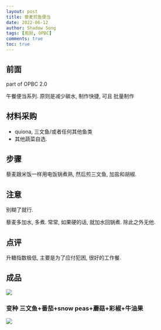 ```yaml
---
layout: post
title: 藜麦煎鱼便当
date: 2022-06-12
author: Shadow Song
tags: [庖厨, OPBC]
comments: true
toc: true
---
```



## 前面

part of OPBC 2.0

午餐便当系列.  原则是减少碳水, 制作快捷, 可且 批量制作

## 材料采购

- quiona, 三文鱼/或者任何其他鱼类
- 其他蔬菜自选. 


## 步骤

藜麦跟米饭一样用电饭锅煮熟, 然后煎三文鱼, 加盐和胡椒. 


## 注意

别糊了就行. 

藜麦多加水, 多煮. 常常, 如果硬的话, 就加水回锅煮. 除此之外无他. 

## 点评

升糖指数极低, 主要是为了应付犯困, 很好的工作餐. 


## 成品

![](https://lh3.googleusercontent.com/pw/ADCreHdP45icorkxYHMMmzxsYVJD4lyGF2vbqbprMpXM8-6oaCasg139NK9LsX3Gwl1fXOMR6tbEEOB1-NwTRvYSxnn8mopjnJGmSRHh-2wHCpA34K4vaSJkkkIMsInqWkmI65S4REvtf8rUiwgTVjs4gyBi4w=w1706-h1280-s-no-gm?authuser=1)


### 变种 三文鱼+番茄+snow peas+蘑菇+彩椒+牛油果

![](https://lh3.googleusercontent.com/pw/ABLVV87LZYowIVkO0PkZB4czQO01yMLmZQFHCoDtHfittWBft4uO8u5Wgsj05Axp1iJbObyy6noi4wdF2fP8mcf2MbKab4L-vk258ZRPzAIVQfA30BXDNguKCG9ROkMQw6JQKMMqovVJwRyUxc7SNL2AXT992A=w971-h1294-s-no-gm?authuser=1)